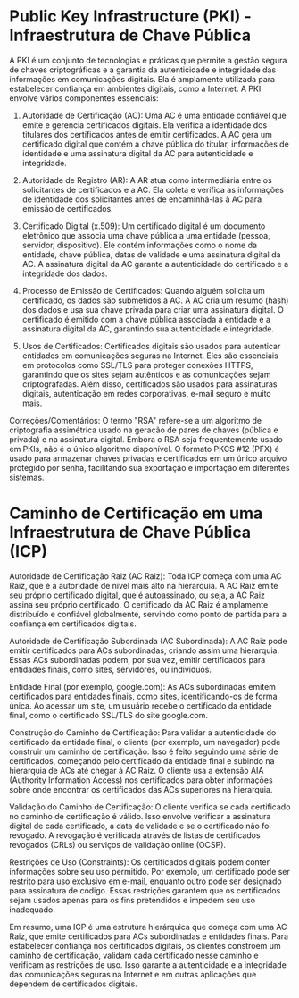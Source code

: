 # Public Key Infrastructure (PKI) - Infraestrutura de Chave Pública

A PKI é um conjunto de tecnologias e práticas que permite a gestão segura de chaves criptográficas e a garantia da autenticidade e integridade das informações em comunicações digitais. Ela é amplamente utilizada para estabelecer confiança em ambientes digitais, como a Internet. A PKI envolve vários componentes essenciais:

1. Autoridade de Certificação (AC):
Uma AC é uma entidade confiável que emite e gerencia certificados digitais.
Ela verifica a identidade dos titulares dos certificados antes de emitir certificados.
A AC gera um certificado digital que contém a chave pública do titular, informações de identidade e uma assinatura digital da AC para autenticidade e integridade.

2. Autoridade de Registro (AR):
A AR atua como intermediária entre os solicitantes de certificados e a AC.
Ela coleta e verifica as informações de identidade dos solicitantes antes de encaminhá-las à AC para emissão de certificados.

3. Certificado Digital (x.509):
Um certificado digital é um documento eletrônico que associa uma chave pública a uma entidade (pessoa, servidor, dispositivo).
Ele contém informações como o nome da entidade, chave pública, datas de validade e uma assinatura digital da AC.
A assinatura digital da AC garante a autenticidade do certificado e a integridade dos dados.

4. Processo de Emissão de Certificados:
Quando alguém solicita um certificado, os dados são submetidos à AC.
A AC cria um resumo (hash) dos dados e usa sua chave privada para criar uma assinatura digital.
O certificado é emitido com a chave pública associada à entidade e a assinatura digital da AC, garantindo sua autenticidade e integridade.

5. Usos de Certificados:
Certificados digitais são usados para autenticar entidades em comunicações seguras na Internet.
Eles são essenciais em protocolos como SSL/TLS para proteger conexões HTTPS, garantindo que os sites sejam autênticos e as comunicações sejam criptografadas.
Além disso, certificados são usados para assinaturas digitais, autenticação em redes corporativas, e-mail seguro e muito mais.

Correções/Comentários:
O termo "RSA" refere-se a um algoritmo de criptografia assimétrica usado na geração de pares de chaves (pública e privada) e na assinatura digital. Embora o RSA seja frequentemente usado em PKIs, não é o único algoritmo disponível.
O formato PKCS #12 (PFX) é usado para armazenar chaves privadas e certificados em um único arquivo protegido por senha, facilitando sua exportação e importação em diferentes sistemas.





# Caminho de Certificação em uma Infraestrutura de Chave Pública (ICP)

Autoridade de Certificação Raiz (AC Raiz):
Toda ICP começa com uma AC Raiz, que é a autoridade de nível mais alto na hierarquia.
A AC Raiz emite seu próprio certificado digital, que é autoassinado, ou seja, a AC Raiz assina seu próprio certificado.
O certificado da AC Raiz é amplamente distribuído e confiável globalmente, servindo como ponto de partida para a confiança em certificados digitais.

Autoridade de Certificação Subordinada (AC Subordinada):
A AC Raiz pode emitir certificados para ACs subordinadas, criando assim uma hierarquia.
Essas ACs subordinadas podem, por sua vez, emitir certificados para entidades finais, como sites, servidores, ou indivíduos.

Entidade Final (por exemplo, google.com):
As ACs subordinadas emitem certificados para entidades finais, como sites, identificando-os de forma única.
Ao acessar um site, um usuário recebe o certificado da entidade final, como o certificado SSL/TLS do site google.com.

Construção do Caminho de Certificação:
Para validar a autenticidade do certificado da entidade final, o cliente (por exemplo, um navegador) pode construir um caminho de certificação.
Isso é feito seguindo uma série de certificados, começando pelo certificado da entidade final e subindo na hierarquia de ACs até chegar à AC Raiz.
O cliente usa a extensão AIA (Authority Information Access) nos certificados para obter informações sobre onde encontrar os certificados das ACs superiores na hierarquia.

Validação do Caminho de Certificação:
O cliente verifica se cada certificado no caminho de certificação é válido.
Isso envolve verificar a assinatura digital de cada certificado, a data de validade e se o certificado não foi revogado.
A revogação é verificada através de listas de certificados revogados (CRLs) ou serviços de validação online (OCSP).

Restrições de Uso (Constraints):
Os certificados digitais podem conter informações sobre seu uso permitido. Por exemplo, um certificado pode ser restrito para uso exclusivo em e-mail, enquanto outro pode ser designado para assinatura de código.
Essas restrições garantem que os certificados sejam usados apenas para os fins pretendidos e impedem seu uso inadequado.

Em resumo, uma ICP é uma estrutura hierárquica que começa com uma AC Raiz, que emite certificados para ACs subordinadas e entidades finais. Para estabelecer confiança nos certificados digitais, os clientes constroem um caminho de certificação, validam cada certificado nesse caminho e verificam as restrições de uso. Isso garante a autenticidade e a integridade das comunicações seguras na Internet e em outras aplicações que dependem de certificados digitais.

